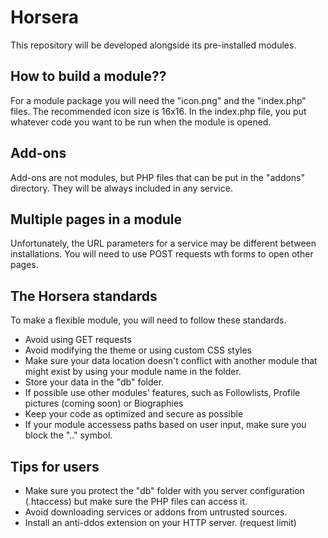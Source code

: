 # Horsera
This repository will be developed alongside its pre-installed modules.

## How to build a module??
For a module package you will need the "icon.png" and the "index.php" files.
The recommended icon size is 16x16. In the index.php file, you put whatever code you want to be run when the module is opened.

## Add-ons
 Add-ons are not modules, but PHP files that can be put in the "addons" directory. They will be always included in any service.

## Multiple pages in a module
Unfortunately, the URL parameters for a service may be different between installations. You will need to use POST requests wth forms to open other pages.

## The Horsera standards
To make a flexible module, you will need to follow these standards.

  * Avoid using GET requests
  * Avoid modifying the theme or using custom CSS styles
  * Make sure your data location doesn't conflict with another module that might exist by using your module name in the folder.
  * Store your data in the "db" folder.
  * If possible use other modules' features, such as Followlists, Profile pictures (coming soon) or Biographies
  * Keep your code as optimized and secure as possible
  * If your module accessess paths based on user input, make sure you block the ".." symbol.

## Tips for users

  * Make sure you protect the "db" folder with you server configuration (.htaccess) but make sure the PHP files can access it.
  * Avoid downloading services or addons from untrusted sources.
  * Install an anti-ddos extension on your HTTP server. (request limit)
